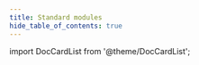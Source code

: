 ```yaml
---
title: Standard modules
hide_table_of_contents: true
---
```


import DocCardList from '@theme/DocCardList';

<DocCardList />
